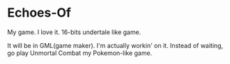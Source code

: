 # Echoes-Of
My game. I love it. 16-bits undertale like game.

It will be in GML(game maker). I'm actually workin' on it. 
Instead of waiting, go play Unmortal Combat my Pokemon-like
game.
